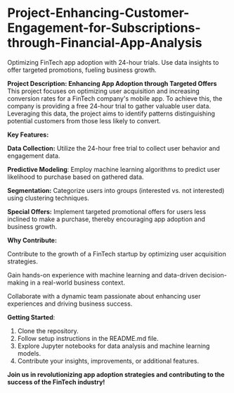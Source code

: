 # Project-Enhancing-Customer-Engagement-for-Subscriptions-through-Financial-App-Analysis
Optimizing FinTech app adoption with 24-hour trials. Use data insights to offer targeted promotions, fueling business growth.

**Project Description: Enhancing App Adoption through Targeted Offers**
This project focuses on optimizing user acquisition and increasing conversion rates for a FinTech company's mobile app. To achieve this, the company is providing a free 24-hour trial to gather valuable user data. Leveraging this data, the project aims to identify patterns distinguishing potential customers from those less likely to convert.

**Key Features:**

**Data Collection:** Utilize the 24-hour free trial to collect user behavior and engagement data.

**Predictive Modeling**: Employ machine learning algorithms to predict user likelihood to purchase based on gathered data.

**Segmentation:** Categorize users into groups (interested vs. not interested) using clustering techniques.

**Special Offers:** Implement targeted promotional offers for users less inclined to make a purchase, thereby encouraging app adoption and business growth.

**Why Contribute:**

Contribute to the growth of a FinTech startup by optimizing user acquisition strategies.

Gain hands-on experience with machine learning and data-driven decision-making in a real-world business context.

Collaborate with a dynamic team passionate about enhancing user experiences and driving business success.

**Getting Started**:

1. Clone the repository.
2. Follow setup instructions in the README.md file.
3. Explore Jupyter notebooks for data analysis and machine learning models.
4. Contribute your insights, improvements, or additional features.

**Join us in revolutionizing app adoption strategies and contributing to the success of the FinTech industry!**
